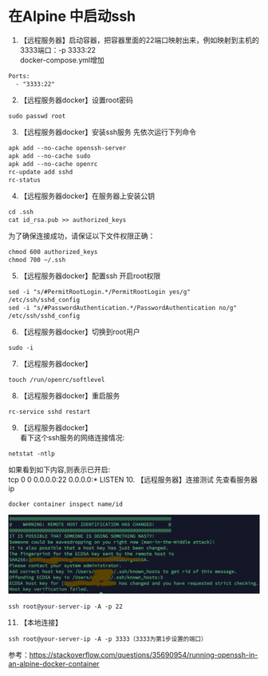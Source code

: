 # 在Alpine 中启动ssh

1. 【远程服务器】启动容器，把容器里面的22端口映射出来，例如映射到主机的3333端口：-p 3333:22  
docker-compose.yml增加  
```
Ports:
  - "3333:22"
```
2. 【远程服务器docker】设置root密码
```
sudo passwd root
```
3. 【远程服务器docker】安装ssh服务
先依次运行下列命令
```
apk add --no-cache openssh-server
apk add --no-cache sudo
apk add --no-cache openrc
rc-update add sshd
rc-status
```
4. 【远程服务器docker】在服务器上安装公钥
```
cd .ssh
cat id_rsa.pub >> authorized_keys
```
为了确保连接成功，请保证以下文件权限正确：
```
chmod 600 authorized_keys
chmod 700 ~/.ssh
```
5. 【远程服务器docker】配置ssh 开启root权限
```
sed -i "s/#PermitRootLogin.*/PermitRootLogin yes/g" /etc/ssh/sshd_config
sed -i "s/#PasswordAuthentication.*/PasswordAuthentication no/g" /etc/ssh/sshd_config
```
6. 【远程服务器docker】切换到root用户
```
sudo -i
```
7. 【远程服务器docker】
 ```
touch /run/openrc/softlevel
```

8. 【远程服务器docker】重启服务
```
rc-service sshd restart
```
9. 【远程服务器docker】  
看下这个ssh服务的网络连接情况:  
```
netstat -ntlp
```
如果看到如下内容,则表示已开启:  
tcp        0      0 0.0.0.0:22              0.0.0.0:*               LISTEN 
10. 【远程服务器】连接测试
先查看服务器ip
```
docker container inspect name/id
```
![ssg1](https://raw.githubusercontent.com/iroyway/images/master/img/ssh.png)
```
ssh root@your-server-ip -A -p 22
```
11. 【本地连接】
```
ssh root@your-server-ip -A -p 3333（3333为第1步设置的端口）
```


参考：https://stackoverflow.com/questions/35690954/running-openssh-in-an-alpine-docker-container